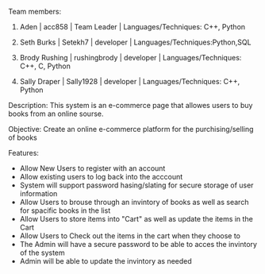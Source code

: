 Team members:

  1. Aden | acc858 | Team Leader | Languages/Techniques: C++, Python
  
  2. Seth Burks | Setekh7 | developer | Languages/Techniques:Python,SQL
  
  3. Brody Rushing | rushingbrody | developer | Languages/Techniques: C++, C, Python
  
  4. Sally Draper | Sally1928 | developer | Languages/Techniques: C++, Python


Description: This system is an e-commerce page that allowes users to buy books from an online sourse.

Objective: Create an online e-commerce platform for the purchising/selling of books

Features:
 - Allow New Users to register with an account
 - Allow existing users to log back into the acccount
 - System will support password hasing/slating for secure storage of user information
 - Allow Users to brouse through an invintory of books as well as search for spacific books in the list
 - Allow Users to store items into "Cart" as well as update the items in the Cart
 - Allow Users to Check out the items in the cart when they choose to
 - The Admin will have a secure password to be able to acces the invintory of the system
 - Admin will be able to update the invintory as needed
 
